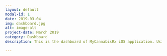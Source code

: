 ```yaml
---
layout: default
modal-id: 1
date: 2019-03-04
img: dashboard.jpg
alt: image-alt
project-date: March 2019
category: Dashboard
description: This is the dashboard of MyCannabisRx iOS application. Using `+` button from bottom-right corner, one can add a session. By changing month from calendar, user can view past cannabis session. By tapping buttons from bottom-corner, one can switch to calendar view, List of sessions view or reports view.

---
```

